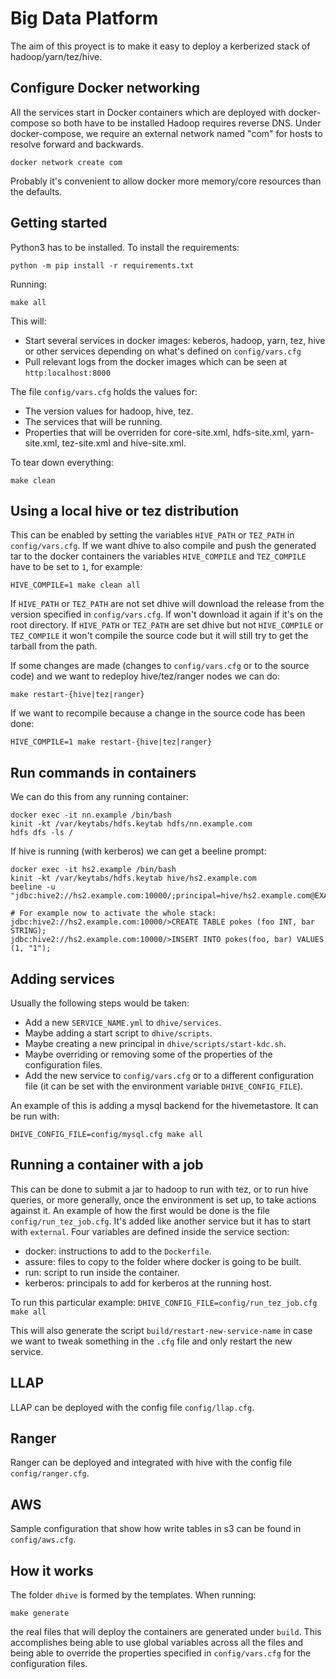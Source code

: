 # Big Data Platform

The aim of this proyect is to make it easy to deploy a kerberized stack of hadoop/yarn/tez/hive.

## Configure Docker networking

All the services start in Docker containers which are deployed with docker-compose so both have
to be installed Hadoop requires reverse DNS.  Under docker-compose, we require an external
network named "com"  for hosts to resolve forward and backwards.

```
docker network create com
```
Probably it's convenient to allow docker more memory/core resources than the defaults.

## Getting started

Python3 has to be installed. To install the requirements:

```
python -m pip install -r requirements.txt
```

Running:
```
make all
```

This will:
- Start several services in docker images: keberos, hadoop, yarn, tez, hive or other services
depending on what's defined on `config/vars.cfg`
- Pull relevant logs from the docker images which can be seen at `http:localhost:8000`

The file `config/vars.cfg` holds the values for:
- The version values for hadoop, hive, tez. 
- The services that will be running.
- Properties that will be overriden for core-site.xml, hdfs-site.xml, yarn-site.xml, tez-site.xml and hive-site.xml.

To tear down everything:
```
make clean
```

## Using a local hive or tez distribution

This can be enabled by setting the variables `HIVE_PATH` or `TEZ_PATH` in `config/vars.cfg`. If we want 
dhive to also compile and push the generated tar to the docker containers the variables 
`HIVE_COMPILE` and `TEZ_COMPILE` have to be set to `1`, for example:
```
HIVE_COMPILE=1 make clean all
```

If `HIVE_PATH` or `TEZ_PATH` are not set dhive will download the release from the version specified in `config/vars.cfg`.
If won't download it again if it's on the root directory.
If `HIVE_PATH` or `TEZ_PATH` are set dhive but not `HIVE_COMPILE` or `TEZ_COMPILE` it won't compile the 
source code but it will still try to get the tarball from the path.

If some changes are made (changes to `config/vars.cfg` or to the source code) and we want to redeploy
 hive/tez/ranger nodes we can do:
```
make restart-{hive|tez|ranger}
```
If we want to recompile because a change in the source code has been done:
```
HIVE_COMPILE=1 make restart-{hive|tez|ranger}
```


## Run commands in containers

We can do this from any running container:
```
docker exec -it nn.example /bin/bash
kinit -kt /var/keytabs/hdfs.keytab hdfs/nn.example.com
hdfs dfs -ls /
```

If hive is running (with kerberos) we can get a beeline prompt:
```
docker exec -it hs2.example /bin/bash
kinit -kt /var/keytabs/hdfs.keytab hive/hs2.example.com
beeline -u "jdbc:hive2://hs2.example.com:10000/;principal=hive/hs2.example.com@EXAMPLE.COM;hive.server2.proxy.user=hive/hs2.example.com@EXAMPLE.COM"

# For example now to activate the whole stack:
jdbc:hive2://hs2.example.com:10000/>CREATE TABLE pokes (foo INT, bar STRING);
jdbc:hive2://hs2.example.com:10000/>INSERT INTO pokes(foo, bar) VALUES (1, "1");
```

## Adding services

Usually the following steps would be taken:
- Add a new `SERVICE_NAME.yml` to `dhive/services`.
- Maybe adding a start script to `dhive/scripts`.
- Maybe creating a new principal in `dhive/scripts/start-kdc.sh`.
- Maybe overriding or removing some of the properties of the configuration files.
- Add the new service to `config/vars.cfg` or to a different configuration file (it can be
set with the environment variable `DHIVE_CONFIG_FILE`).

An example of this is adding a mysql backend for the hivemetastore. It can be run with:
```
DHIVE_CONFIG_FILE=config/mysql.cfg make all
```

## Running a container with a job
This can be done to submit a jar to hadoop to run with tez, or to run hive queries, or more generally,
once the environment is set up, to take actions against it.
An example of how the first would be done is the file `config/run_tez_job.cfg`. It's added like another
service but it has to start with `external`. Four variables are defined inside the service section:
* docker: instructions to add to the `Dockerfile`.
* assure: files to copy to the folder where docker is going to be built.
* run: script to run inside the container.
* kerberos: principals to add for kerberos at the running host.

To run this particular example:
`DHIVE_CONFIG_FILE=config/run_tez_job.cfg make all`

This will also generate the script `build/restart-new-service-name` in case we want to tweak something
in the `.cfg` file and only restart the new service.


## LLAP
LLAP can be deployed with the config file `config/llap.cfg`.


## Ranger
Ranger can be deployed and integrated with hive with the config file `config/ranger.cfg`.


## AWS
Sample configuration that show how write tables in s3 can be found in `config/aws.cfg`.


## How it works
The folder `dhive` is formed by the templates. When running:
```
make generate
```
the real files that will deploy the containers are generated under `build`.
This accomplishes being able to use global variables across all the files
and being able to override the properties specified in `config/vars.cfg` for the
configuration files.
